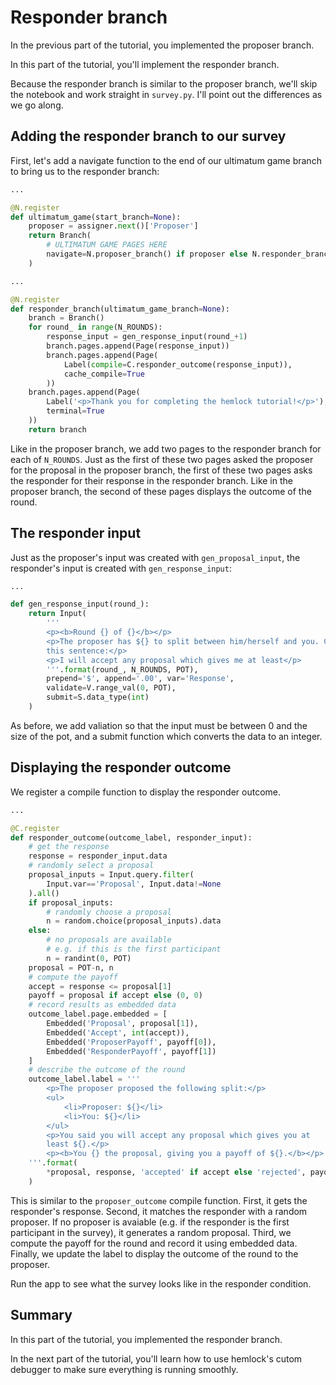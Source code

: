 # Responder branch

In the previous part of the tutorial, you implemented the proposer branch.

In this part of the tutorial, you'll implement the responder branch.

Because the responder branch is similar to the proposer branch, we'll skip the notebook and work straight in `survey.py`. I'll point out the differences as we go along.

## Adding the responder branch to our survey

First, let's add a navigate function to the end of our ultimatum game branch to bring us to the responder branch:

```python
...

@N.register
def ultimatum_game(start_branch=None):
    proposer = assigner.next()['Proposer']
    return Branch(
        # ULTIMATUM GAME PAGES HERE
        navigate=N.proposer_branch() if proposer else N.responder_branch()
    )

...

@N.register
def responder_branch(ultimatum_game_branch=None):
    branch = Branch()
    for round_ in range(N_ROUNDS):
        response_input = gen_response_input(round_+1)
        branch.pages.append(Page(response_input))
        branch.pages.append(Page(
            Label(compile=C.responder_outcome(response_input)),
            cache_compile=True
        ))
    branch.pages.append(Page(
        Label('<p>Thank you for completing the hemlock tutorial!</p>'),
        terminal=True        
    ))
    return branch
```

Like in the proposer branch, we add two pages to the responder branch for each of `N_ROUNDS`. Just as the first of these two pages asked the proposer for the proposal in the proposer branch, the first of these two pages asks the responder for their response in the responder branch. Like in the proposer branch, the second of these pages displays the outcome of the round.

## The responder input

Just as the proposer's input was created with `gen_proposal_input`, the responder's input is created with `gen_response_input`:

```python
...

def gen_response_input(round_):
    return Input(
        '''
        <p><b>Round {} of {}</b></p>
        <p>The proposer has ${} to split between him/herself and you. Complete
        this sentence:</p>
        <p>I will accept any proposal which gives me at least</p>
        '''.format(round_, N_ROUNDS, POT),
        prepend='$', append='.00', var='Response',
        validate=V.range_val(0, POT),
        submit=S.data_type(int)
    )
```

As before, we add valiation so that the input must be between 0 and the size of the pot, and a submit function which converts the data to an integer.

## Displaying the responder outcome

We register a compile function to display the responder outcome.

```python
...

@C.register
def responder_outcome(outcome_label, responder_input):
    # get the response
    response = responder_input.data
    # randomly select a proposal
    proposal_inputs = Input.query.filter(
        Input.var=='Proposal', Input.data!=None
    ).all()
    if proposal_inputs:
        # randomly choose a proposal
        n = random.choice(proposal_inputs).data
    else:
        # no proposals are available
        # e.g. if this is the first participant
        n = randint(0, POT)
    proposal = POT-n, n
    # compute the payoff
    accept = response <= proposal[1]
    payoff = proposal if accept else (0, 0)
    # record results as embedded data
    outcome_label.page.embedded = [
        Embedded('Proposal', proposal[1]),
        Embedded('Accept', int(accept)),
        Embedded('ProposerPayoff', payoff[0]),
        Embedded('ResponderPayoff', payoff[1])
    ]
    # describe the outcome of the round
    outcome_label.label = '''
        <p>The proposer proposed the following split:</p>
        <ul>
            <li>Proposer: ${}</li>
            <li>You: ${}</li>
        </ul>
        <p>You said you will accept any proposal which gives you at 
        least ${}.</p>
        <p><b>You {} the proposal, giving you a payoff of ${}.</b></p>
    '''.format(
        *proposal, response, 'accepted' if accept else 'rejected', payoff[1]
    )
```

This is similar to the `proposer_outcome` compile function. First, it gets the responder's response. Second, it matches the responder with a random proposer. If no proposer is avaiable (e.g. if the responder is the first participant in the survey), it generates a random proposal. Third, we compute the payoff for the round and record it using embedded data. Finally, we update the label to display the outcome of the round to the proposer.

Run the app to see what the survey looks like in the responder condition.

## Summary

In this part of the tutorial, you implemented the responder branch.

In the next part of the tutorial, you'll learn how to use hemlock's cutom debugger to make sure everything is running smoothly.
